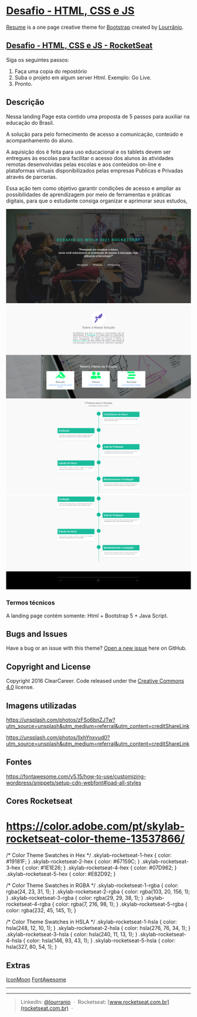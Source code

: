 # [Desafio - HTML, CSS e JS](https://efficient-sloth-d85.notion.site/Instru-es-dos-desafios-f2f2c5574cf640c59de425413f60c8eb?p=d214b654aec44c21b55a399a73fcfb04)

[Resume](https://site) is a one page creative theme for [Bootstrap](http://getbootstrap.com/)
created by [Lourrânio](https://github.com/lourranio).

## [Desafio - HTML, CSS e JS - RocketSeat](https://www.notion.so/Desafio-HTML-CSS-e-JS-d214b654aec44c21b55a399a73fcfb04)

Siga os seguintes passos:

1. Faça uma copia do repostório
2. Suba o projeto em algum server Html. Exemplo: Go Live.
3. Pronto.

## Descrição

Nessa landing Page esta contido uma proposta de 5 passos para auxiliar na educação do Brasil.

A solução para pelo fornecimento de acesso a comunicação, conteúdo e acompanhamento do aluno.

A aquisição dos é feita para uso educacional e os tablets devem ser entregues às escolas para facilitar o acesso dos alunos às atividades remotas desenvolvidas pelas escolas e aos conteúdos on-line e plataformas virtuais disponibilizados pelas empresas Publicas e Privadas através de parcerias.

Essa ação tem como objetivo garantir condições de acesso e ampliar as possibilidades de aprendizagem por meio de ferramentas e práticas digitais, para que o estudante consiga organizar e aprimorar seus estudos,

![Edit](/images/01-pagina-inicial.png) ![Edit](/images/02-sobre.png)
![Edit](/images/03-5-passos-solucao.png) ![Edit](/images/04-footer.png)

### Termos técnicos
A landing page contém somente: Html + Bootstrap 5 + Java Script.


## Bugs and Issues

Have a bug or an issue with this theme? [Open a new issue](https://github.com/xxx/issues) here on GitHub.

## Copyright and License

Copyright 2016 ClearCareer. Code released under the [Creative Commons 4.0](https://creativecommons.org/licenses/by/4.0/) license.

## Imagens utilizadas
https://unsplash.com/photos/zFSo6bnZJTw?utm_source=unsplash&utm_medium=referral&utm_content=creditShareLink

https://unsplash.com/photos/IlxhYnxvud0?utm_source=unsplash&utm_medium=referral&utm_content=creditShareLink

## Fontes
https://fontawesome.com/v5.15/how-to-use/customizing-wordpress/snippets/setup-cdn-webfont#load-all-styles


## Cores Rocketseat
# https://color.adobe.com/pt/skylab-rocketseat-color-theme-13537866/

/* Color Theme Swatches in Hex */
.skylab-rocketseat-1-hex { color: #19181F; }
.skylab-rocketseat-2-hex { color: #67159C; }
.skylab-rocketseat-3-hex { color: #1E1E26; }
.skylab-rocketseat-4-hex { color: #07D962; }
.skylab-rocketseat-5-hex { color: #E82D92; }

/* Color Theme Swatches in RGBA */
.skylab-rocketseat-1-rgba { color: rgba(24, 23, 31, 1); }
.skylab-rocketseat-2-rgba { color: rgba(103, 20, 156, 1); }
.skylab-rocketseat-3-rgba { color: rgba(29, 29, 38, 1); }
.skylab-rocketseat-4-rgba { color: rgba(7, 216, 98, 1); }
.skylab-rocketseat-5-rgba { color: rgba(232, 45, 145, 1); }

/* Color Theme Swatches in HSLA */
.skylab-rocketseat-1-hsla { color: hsla(248, 12, 10, 1); }
.skylab-rocketseat-2-hsla { color: hsla(276, 76, 34, 1); }
.skylab-rocketseat-3-hsla { color: hsla(240, 11, 13, 1); }
.skylab-rocketseat-4-hsla { color: hsla(146, 93, 43, 1); }
.skylab-rocketseat-5-hsla { color: hsla(327, 80, 54, 1); }

## Extras

[IconMoon](https://icomoon.io/)
[FontAwesome](http://fontawesome.io/)

<hr>

----
> LinkedIn: [@lourranio](https://www.linkedin.com/in/lourranio) &nbsp;&middot;&nbsp;
> Rocketseat: [www.rocketseat.com.br](rocketseat.com.br) &nbsp;&middot;&nbsp;




